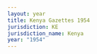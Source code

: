 ```yaml
---
layout: year
title: Kenya Gazettes 1954
jurisdiction: KE
jurisdiction_name: Kenya
year: "1954"
---
```

